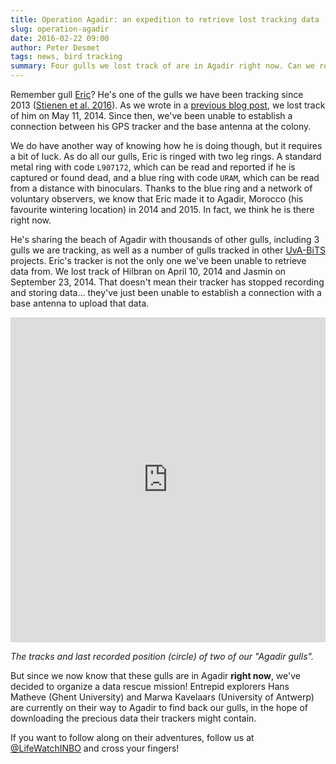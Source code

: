 ```yaml
---
title: Operation Agadir: an expedition to retrieve lost tracking data
slug: operation-agadir
date: 2016-02-22 09:00
author: Peter Desmet
tags: news, bird tracking
summary: Four gulls we lost track of are in Agadir right now. Can we retrieve their tracking data?
---
```


Remember gull [Eric]({filename}tracking-eric.md)? He's one of the gulls we have been tracking since 2013 ([Stienen et al. 2016](http://doi.org/10.3897/zookeys.555.6173)). As we wrote in a [previous blog post]({filename}gull-migration-data.md), we lost track of him on May 11, 2014. Since then, we've been unable to establish a connection between his GPS tracker and the base antenna at the colony.

We do have another way of knowing how he is doing though, but it requires a bit of luck. As do all our gulls, Eric is ringed with two leg rings. A standard metal ring with code `L907172`, which can be read and reported if he is captured or found dead, and a blue ring with code `URAM`, which can be read from a distance with binoculars. Thanks to the blue ring and a network of voluntary observers, we know that Eric made it to Agadir, Morocco (his favourite wintering location) in 2014 and 2015. In fact, we think he is there right now.

He's sharing the beach of Agadir with thousands of other gulls, including 3 gulls we are tracking, as well as a number of gulls tracked in other [UvA-BiTS](http://www.uva-bits.nl/) projects. Eric's tracker is not the only one we've been unable to retrieve data from. We lost track of Hilbran on April 10, 2014 and Jasmin on September 23, 2014. That doesn't mean their tracker has stopped recording and storing data... they've just been unable to establish a connection with a base antenna to upload that data.

<iframe width="100%" height="520" frameborder="0" src="https://inbo.carto.com/u/lifewatch/builder/0b65e14c-c7eb-4a08-bcff-c2cc8c4a18d4/embed" allowfullscreen webkitallowfullscreen mozallowfullscreen oallowfullscreen msallowfullscreen></iframe>

*The tracks and last recorded position (circle) of two of our "Agadir gulls".*

But since we now know that these gulls are in Agadir **right now**, we've decided to organize a data rescue mission! Entrepid explorers Hans Matheve (Ghent University) and Marwa Kavelaars (University of Antwerp) are currently on their way to Agadir to find back our gulls, in the hope of downloading the precious data their trackers might contain.

If you want to follow along on their adventures, follow us at [@LifeWatchINBO](https://twitter.com/LifeWatchINBO) and cross your fingers!

